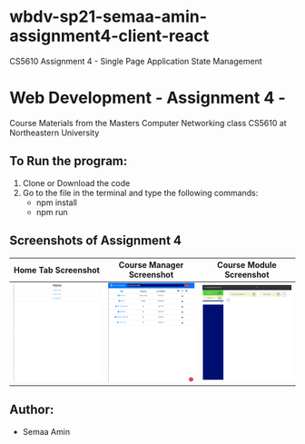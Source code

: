 # wbdv-sp21-semaa-amin-assignment4-client-react
CS5610 Assignment 4 - Single Page Application State Management

# Web Development - Assignment 4 - 
Course Materials from the Masters Computer Networking class CS5610 at Northeastern University


## To Run the program:

1. Clone or Download the code
2. Go to the file in the terminal and type the following commands:
    * npm install
    * npm run


## Screenshots of Assignment 4

Home Tab Screenshot        |  Course Manager Screenshot |  Course Module Screenshot
:-------------------------:|:-------------------------:|:-------------------------:
![Home Tab Screenshot](https://github.com/coder-chick/wbdv-sp21-semaa-amin-assignment4-client-react/blob/main/CS5610Sp21A4HomeTabScreenshot.png)  |  ![Course Manager Screenshot](https://github.com/coder-chick/wbdv-sp21-semaa-amin-assignment4-client-react/blob/main/CS5610Sp21A4CourseManagerScreenshot.png)  |  ![Course Module Screenshot](https://github.com/coder-chick/wbdv-sp21-semaa-amin-assignment4-client-react/blob/main/CS5610Sp21A4CourseModuleScreenshot.png)


## Author:
* Semaa Amin


